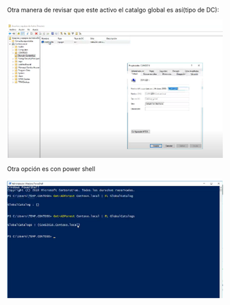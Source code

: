 Otra manera de revisar que este activo el catalgo global es así(tipo de DC):

![alt text](image-139.png)

Otra opción es con power shell

![alt text](image-140.png)